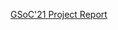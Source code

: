 [GSoC'21 Project Report](https://github.com/sympy/sympy/wiki/GSoC-2021-Report-Prakhar-Saxena-:-Creating-a-Rich-Beam-Solver-and-Extending-Continuum-Mechanics-Module)
